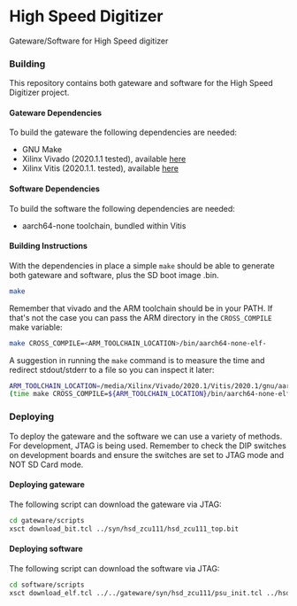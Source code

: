 High Speed Digitizer
====================

Gateware/Software for High Speed digitizer

### Building

This repository contains both gateware and software
for the High Speed Digitizer project.

#### Gateware Dependencies

To build the gateware the following dependencies are needed:

* GNU Make
* Xilinx Vivado (2020.1.1 tested), available [here](https://www.xilinx.com/support/download/index.html/content/xilinx/en/downloadNav/vivado-design-tools.html)
* Xilinx Vitis (2020.1.1. tested), available [here](https://www.xilinx.com/support/download/index.html/content/xilinx/en/downloadNav/vitis.html)

#### Software Dependencies

To build the software the following dependencies are needed:

* aarch64-none toolchain, bundled within Vitis

#### Building Instructions

With the dependencies in place a simple `make` should be able to generate
both gateware and software, plus the SD boot image .bin.

```bash
make
```

Remember that vivado and the ARM toolchain should be in your PATH. If that's
not the case you can pass the ARM directory in the `CROSS_COMPILE` make
variable:

```bash
make CROSS_COMPILE=<ARM_TOOLCHAIN_LOCATION>/bin/aarch64-none-elf-
```

A suggestion in running the `make` command is to measure the time
and redirect stdout/stderr to a file so you can inspect it later:

```bash
ARM_TOOLCHAIN_LOCATION=/media/Xilinx/Vivado/2020.1/Vitis/2020.1/gnu/aarch64/lin/aarch64-none
(time make CROSS_COMPILE=${ARM_TOOLCHAIN_LOCATION}/bin/aarch64-none-elf-; date) 2>&1 | tee make_output
```

### Deploying

To deploy the gateware and the software we can use a variety of
methods. For development, JTAG is being used. Remember to check
the DIP switches on development boards and ensure the switches
are set to JTAG mode and NOT SD Card mode.

#### Deploying gateware

The following script can download the gateware via JTAG:

```bash
cd gateware/scripts
xsct download_bit.tcl ../syn/hsd_zcu111/hsd_zcu111_top.bit
```

#### Deploying software

The following script can download the software via JTAG:

```bash
cd software/scripts
xsct download_elf.tcl ../../gateware/syn/hsd_zcu111/psu_init.tcl ../hsd/HighSpeedDigitizer.elf
```
